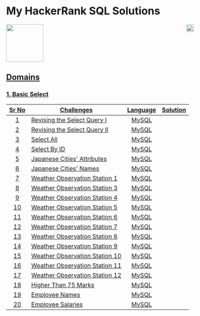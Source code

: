 # My HackerRank SQL Solutions

<img align="right" height="20" src="https://visitor-badge.glitch.me/badge?page_id=vrushalird.vrushalird">

<p>
    <a href="https://www.hackerrank.com/Vrushali__D">
    <img height = 100 src="https://upload.wikimedia.org/wikipedia/commons/4/40/HackerRank_Icon-1000px.png">
</p>


## Domains

### 1. Basic Select

|Sr No|Challenges|Language|Solution|
|:-----:|------|:---------:|:-----:|
|1|[Revising the Select Query I](https://www.hackerrank.com/challenges/revising-the-select-query/problem)|MySQL||
|2|[Revising the Select Query II](https://www.hackerrank.com/challenges/revising-the-select-query-2/problem)|MySQL||
|3|[Select All](https://www.hackerrank.com/challenges/select-all-sql/problem)|MySQL||
|4|[Select By ID](https://www.hackerrank.com/challenges/select-by-id/problem)|MySQL||
|5|[Japanese Cities' Attributes](https://www.hackerrank.com/challenges/japanese-cities-attributes/problem)|MySQL||
|6|[Japanese Cities' Names](https://www.hackerrank.com/challenges/japanese-cities-name/problem)|MySQL||
|7|[Weather Observation Station 1](https://www.hackerrank.com/challenges/weather-observation-station-1/problem)|MySQL||
|8|[Weather Observation Station 3](https://www.hackerrank.com/challenges/weather-observation-station-3/problem)|MySQL||
|9|[Weather Observation Station 4](https://www.hackerrank.com/challenges/weather-observation-station-4/problem)|MySQL||
|10|[Weather Observation Station 5](https://www.hackerrank.com/challenges/weather-observation-station-5/problem)|MySQL||
|11|[Weather Observation Station 6](https://www.hackerrank.com/challenges/weather-observation-station-6/problem)|MySQL||
|12|[Weather Observation Station 7](https://www.hackerrank.com/challenges/weather-observation-station-7/problem)|MySQL||
|13|[Weather Observation Station 8](https://www.hackerrank.com/challenges/weather-observation-station-8/problem)|MySQL||
|14|[Weather Observation Station 9](https://www.hackerrank.com/challenges/weather-observation-station-9/problem)|MySQL||
|15|[Weather Observation Station 10](https://www.hackerrank.com/challenges/weather-observation-station-10/problem)|MySQL||
|16|[Weather Observation Station 11](https://www.hackerrank.com/challenges/weather-observation-station-11/problem)|MySQL||
|17|[Weather Observation Station 12](https://www.hackerrank.com/challenges/weather-observation-station-12/problem)|MySQL||
|18|[Higher Than 75 Marks](https://www.hackerrank.com/challenges/more-than-75-marks/problem)|MySQL||
|19|[Employee Names](https://www.hackerrank.com/challenges/name-of-employees/problem)|MySQL||
|20|[Employee Salaries](https://www.hackerrank.com/challenges/salary-of-employees/problem)|MySQL||

    
